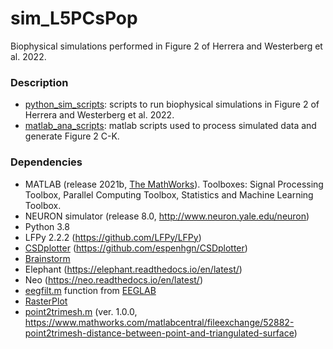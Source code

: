 # sim_L5PCsPop #
 Biophysical simulations performed in Figure 2 of Herrera and Westerberg et al. 2022.

### Description
- [python_sim_scripts](python_sim_scripts): scripts to run biophysical simulations in Figure 2 of Herrera and Westerberg et al. 2022.
- [matlab_ana_scripts](matlab_ana_scripts): matlab scripts used to process simulated data and generate Figure 2 C-K.
 
### Dependencies
- MATLAB (release 2021b, [The MathWorks](https://www.mathworks.com/?s_tid=gn_logo)). Toolboxes: Signal Processing Toolbox, Parallel Computing Toolbox, Statistics and Machine Learning Toolbox.
- NEURON simulator (release 8.0, http://www.neuron.yale.edu/neuron)
- Python 3.8
- LFPy 2.2.2 (https://github.com/LFPy/LFPy)
- [CSDplotter](matlab_ana_scripts/functions/CSDplotter-0.1.1) (https://github.com/espenhgn/CSDplotter)
- [Brainstorm](https://neuroimage.usc.edu/brainstorm/Introduction)
- Elephant (https://elephant.readthedocs.io/en/latest/)
- Neo (https://neo.readthedocs.io/en/latest/)
- [eegfilt.m](matlab_ana_scripts/functions/eegfilt.m) function from [EEGLAB](https://sccn.ucsd.edu/eeglab/index.php)
- [RasterPlot](https://www.mathworks.com/matlabcentral/fileexchange/45671-flexible-and-fast-spike-raster-plotting)
- [point2trimesh.m](matlab_ana_scripts/functions/point2trimesh/point2trimesh.m) (ver. 1.0.0, https://www.mathworks.com/matlabcentral/fileexchange/52882-point2trimesh-distance-between-point-and-triangulated-surface)
